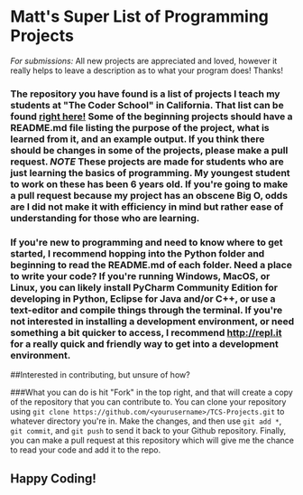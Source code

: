 # Matt's Super List of Programming Projects
*For submissions:* All new projects are appreciated and loved, however it really helps to leave a description as to what your program does! Thanks!

### The repository you have found is a list of projects I teach my students at "The Coder School" in California. That list can be found [right here!](https://docs.google.com/document/d/1mbZfseqJ9ThV2biEXUH8oBiH0cneLNfVMRWkmVoNlBw/edit?usp=sharing) Some of the beginning projects should have a README.md file listing the purpose of the project, what is learned from it, and an example output. If you think there should be changes in some of the projects, please make a pull request. *NOTE* These projects are made for students who are just learning the basics of programming. My youngest student to work on these has been 6 years old. If you're going to make a pull request because my project has an obscene Big O, odds are I did not make it with efficiency in mind but rather ease of understanding for those who are learning. 

### If you're new to programming and need to know where to get started, I recommend hopping into the Python folder and beginning to read the README.md of each folder. Need a place to write your code? If you're running Windows, MacOS, or Linux, you can likely install PyCharm Community Edition for developing in Python, Eclipse for Java and/or C++, or use a text-editor and compile things through the terminal. If you're not interested in installing a development environment, or need something a bit quicker to access, I recommend http://repl.it for a really quick and friendly way to get into a development environment.

##Interested in contributing, but unsure of how?

###What you can do is hit "Fork" in the top right, and that will create a copy of the repository that you can contribute to. You can clone your repository using ```git clone https://github.com/<yourusername>/TCS-Projects.git``` to whatever directory you're in. Make the changes, and then use ```git add *```, ```git commit```, and ```git push``` to send it back to your Github repository. Finally, you can make a pull request at this repository which will give me the chance to read your code and add it to the repo.


## Happy Coding!
